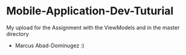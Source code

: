 # Mobile-Application-Dev-Tuturial

 My upload for the Assignment with the ViewModels and in the master directory


 - Marcus Abad-Dominugez :)
